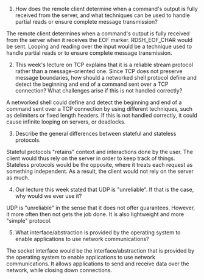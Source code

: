 1. How does the remote client determine when a command's output is fully received from the server, and what techniques can be used to handle partial reads or ensure complete message transmission?

The remote client determines when a command's output is fully received from the server when it receives the EOF marker. RDSH_EOF_CHAR would be sent. Looping and reading over the input would be a technique used to handle partial reads or to ensure complete message transmission.

2. This week's lecture on TCP explains that it is a reliable stream protocol rather than a message-oriented one. Since TCP does not preserve message boundaries, how should a networked shell protocol define and detect the beginning and end of a command sent over a TCP connection? What challenges arise if this is not handled correctly?

A networked shell could define and detect the beginning and end of a command sent over a TCP connection by using different techniques, such as delimiters or fixed length headers. If this is not handled correctly, it could cause infinite looping on servers, or deadlocks.

3. Describe the general differences between stateful and stateless protocols.

Stateful protocols "retains" context and interactions done by the user. The client would thus rely on the server in order to keep track of things. Stateless protocols would be the opposite, where it treats each request as something independent. As a result, the client would not rely on the server as much.

4. Our lecture this week stated that UDP is "unreliable". If that is the case, why would we ever use it?

UDP is "unreliable" in the sense that it does not offer guarantees. However, it more often then not gets the job done. It is also lightweight and more "simple" protocol.

5. What interface/abstraction is provided by the operating system to enable applications to use network communications?

The socket interface would be the interface/abstraction that is provided by the operating system to enable applications to use network communications. It allows applications to send and receive data over the network, while closing down connections.
